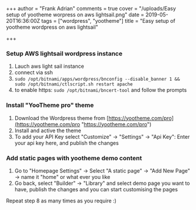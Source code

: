 +++
author = "Frank Adrian"
comments = true
cover = "/uploads/Easy setup of yootheme worpress on aws lightsail.png"
date = 2019-05-20T16:36:00Z
tags = ["wordpress", "yootheme"]
title = "Easy setup of yootheme wordpress on aws lightsail"

+++

### Setup AWS lightsail wordpress instance

1. Lauch aws light sail instance
2. connect via ssh
3. `sudo /opt/bitnami/apps/wordpress/bnconfig --disable_banner 1 && sudo /opt/bitnami/ctlscript.sh restart apache`
4. to enable https: `sudo /opt/bitnami/bncert-tool` and follow the prompts

### Install "YooTheme pro" theme

1. Download the Wordpress theme from [https://yootheme.com/pro](https://yootheme.com/pro "https://yootheme.com/pro")
2. Install and active the theme
3. To add your API Key select "Customize" -> "Settings" -> "Api Key": Enter your api key here, and publish the changes

### Add static pages with yootheme demo content

1. Go to "Homepage Settings" -> Select "A static page" -> "Add New Page" -> name it "home" or what ever you like
2. Go back, select "Builder" -> "Library" and select demo page you want to have, publish the changes and you can start customising the pages

Repeat step 8 as many times as you require :)